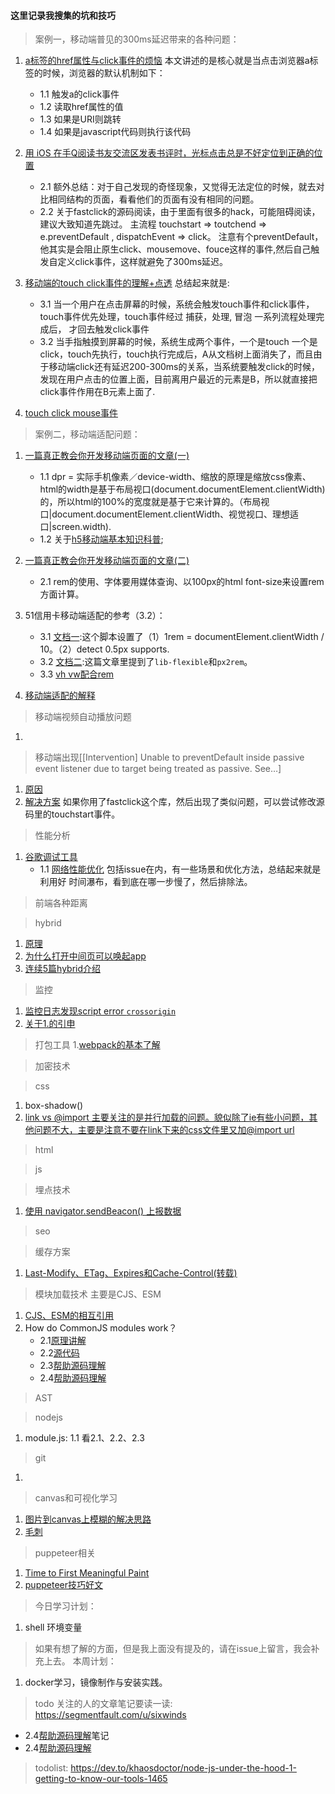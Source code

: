 #### 这里记录我搜集的坑和技巧

> 案例一，移动端普见的300ms延迟带来的各种问题：

1. [a标签的href属性与click事件的烦恼](http://hcysun.me/2015/11/26/a%E6%A0%87%E7%AD%BE%E7%9A%84href%E5%B1%9E%E6%80%A7%E4%B8%8Eclick%E4%BA%8B%E4%BB%B6%E7%9A%84%E7%83%A6%E6%81%BC/)
   本文讲述的是核心就是当点击浏览器a标签的时候，浏览器的默认机制如下：
    -   1.1 触发a的click事件
    -   1.2 读取href属性的值
    -   1.3 如果是URI则跳转
    -   1.4 如果是javascript代码则执行该代码

2. [用 iOS 在手Q阅读书友交流区发表书评时，光标点击总是不好定位到正确的位置](https://www.cnblogs.com/vajoy/p/5522114.html)
    -   2.1 额外总结：对于自己发现的奇怪现象，又觉得无法定位的时候，就去对比相同结构的页面，看看他们的页面有没有相同的问题。
    -   2.2 关于fastclick的源码阅读，由于里面有很多的hack，可能阻碍阅读，建议大致知道先跳过。 主流程 touchstart => toutchend => e.preventDefault , dispatchEvent => click。 注意有个preventDefault，他其实是会阻止原生click、mousemove、fouce这样的事件,然后自己触发自定义click事件，这样就避免了300ms延迟。

3. [移动端的touch click事件的理解+点透](https://www.jianshu.com/p/dc3bceb10dbb)
   总结起来就是:
    -   3.1 当一个用户在点击屏幕的时候，系统会触发touch事件和click事件，touch事件优先处理，touch事件经过 捕获，处理, 冒泡 一系列流程处理完成后， 才回去触发click事件
    -   3.2 当手指触摸到屏幕的时候，系统生成两个事件，一个是touch 一个是click，touch先执行，touch执行完成后，A从文档树上面消失了，而且由于移动端click还有延迟200-300ms的关系，当系统要触发click的时候，发现在用户点击的位置上面，目前离用户最近的元素是B，所以就直接把click事件作用在B元素上面了.
4. [touch click mouse事件](https://www.cnblogs.com/irelands/p/3433628.html)


> 案例二，移动端适配问题：

1. [一篇真正教会你开发移动端页面的文章(一)](http://hcysun.me/2015/10/16/%E4%B8%80%E7%AF%87%E7%9C%9F%E6%AD%A3%E6%95%99%E4%BC%9A%E4%BD%A0%E5%BC%80%E5%8F%91%E7%A7%BB%E5%8A%A8%E7%AB%AF%E9%A1%B5%E9%9D%A2%E7%9A%84%E6%96%87%E7%AB%A0(%E4%B8%80)/)
   -    1.1 dpr = 实际手机像素／device-width、缩放的原理是缩放css像素、html的width是基于布局视口(document.documentElement.clientWidth)的，所以html的100%的宽度就是基于它来计算的。（布局视口|document.documentElement.clientWidth、视觉视口、理想适口|screen.width).
   -    1.2 关于[h5移动端基本知识科普](https://github.com/riskers/blog/issues/17);
2. [一篇真正教会你开发移动端页面的文章(二)](http://hcysun.me/2015/10/19/%E4%B8%80%E7%AF%87%E7%9C%9F%E6%AD%A3%E6%95%99%E4%BC%9A%E4%BD%A0%E5%BC%80%E5%8F%91%E7%A7%BB%E5%8A%A8%E7%AB%AF%E9%A1%B5%E9%9D%A2%E7%9A%84%E6%96%87%E7%AB%A0-%E4%BA%8C/)   
   -    2.1 rem的使用、字体要用媒体查询、以100px的html font-size来设置rem方面计算。
3. 51信用卡移动端适配的参考（3.2）：
   -    3.1 [文档一](https://github.com/amfe/lib-flexible/blob/2.0/index.js):这个脚本设置了（1）1rem = documentElement.clientWidth / 10。（2）detect 0.5px supports.
   -    3.2 [文档二](https://github.com/amfe/article/issues/17):这篇文章里提到了`lib-flexible`和`px2rem`。
   -    3.3 [vh vw配合rem](https://juejin.im/entry/59b00e46f265da2491513bcc)

4. [移动端适配的解释](https://www.cnblogs.com/liangxuru/p/6970629.html)   

> 移动端视频自动播放问题
1. 

> 移动端出现[[Intervention] Unable to preventDefault inside passive event listener due to target being treated as passive. See…]
1. [原因](https://developers.google.com/web/updates/2017/01/scrolling-intervention)
2. [解决方案](https://blog.csdn.net/hhlljj0828/article/details/79497734)
如果你用了fastclick这个库，然后出现了类似问题，可以尝试修改源码里的touchstart事件。

> 性能分析
1. [谷歌调试工具](https://developers.google.com/web/tools/chrome-devtools/)
   -   1.1 [网络性能优化](https://developers.google.com/web/tools/chrome-devtools/network-performance/)
    包括issue在内，有一些场景和优化方法，总结起来就是利用好 时间瀑布，看到底在哪一步慢了，然后排除法。

> 前端各种距离

> hybrid
1. [原理](https://www.jianshu.com/p/f3d9382eae78)
2. [为什么打开中间页可以唤起app](https://www.cnblogs.com/chaoyuehedy/p/8919656.html)
3. [连续5篇hybrid介绍](https://www.cnblogs.com/dailc/p/5931324.html)

> 监控
1. [监控日志发现script error `crossorigin`](https://www.chrisyue.com/what-the-hell-is-crossorigin-attribute-in-html-script-tag.html)
2. [关于1.的引申](https://stackoverflow.com/questions/18336789/purpose-of-the-crossorigin-attribute/18336863#18336863)

> 打包工具
1.[webpack的基本了解](https://medium.com/@rajaraodv/webpack-the-confusing-parts-58712f8fcad9)

   

> 加密技术

> css  
1. box-shadow()
2. [link vs @import 主要关注的是并行加载的问题。貌似除了ie有些小问题，其他问题不大，主要是注意不要在link下来的css文件里又加@import url](http://stevesouders.com/tests/atimport/link-import.php?t=1542702962)
> html  

> js

> 埋点技术
1. [使用 navigator.sendBeacon() 上报数据 ](http://kaifage.com/notes/76/navigator-sendBeacon.html)

> seo

> 缓存方案
1. [Last-Modify、ETag、Expires和Cache-Control(转载)](https://www.cnblogs.com/coolmanlee/archive/2012/12/06/2805030.html)

> 模块加载技术 主要是CJS、ESM
1. [CJS、ESM的相互引用](https://medium.com/@giltayar/native-es-modules-in-nodejs-status-and-future-directions-part-i-ee5ea3001f71
)
2. How do CommonJS modules work？
   -    2.1[原理讲解](http://fredkschott.com/post/2014/06/require-and-the-module-system/)
   -    2.2[源代码](https://github.com/nodejs/node/blob/master/lib/internal/modules/cjs/loader.js)
   -    2.3[帮助源码理解](http://www.infoq.com/cn/articles/nodejs-module-mechanism)
   -    2.4[帮助源码理解](http://f2e.souche.com/blog/a-js-problem-about-global/)
   

> AST

> nodejs
1. module.js:
    1.1 看2.1、2.2、2.3

> git 
1. 

> canvas和可视化学习
1. [图片到canvas上模糊的解决思路](https://www.html5rocks.com/en/tutorials/canvas/hidpi/)
2. [毛刺](https://www.cnblogs.com/joyho/articles/3557223.html)

> puppeteer相关
1. [Time to First Meaningful Paint](https://docs.google.com/document/d/1BR94tJdZLsin5poeet0XoTW60M0SjvOJQttKT-JK8HI/view#heading=h.k50nnyhtptq0)
2. [puppeteer技巧好文](https://yrq110.me/post/front-end/some-tips-of-using-puppetter/)

> 今日学习计划：
1. shell 环境变量

> 如果有想了解的方面，但是我上面没有提及的，请在issue上留言，我会补充上去。
> 本周计划：
1. docker学习，镜像制作与安装实践。

> todo 关注的人的文章笔记要读一读:
https://segmentfault.com/u/sixwinds
   -    2.4[帮助源码理解](http://f2e.souche.com/blog/a-js-problem-about-global/)笔记
   -    2.4[帮助源码理解](http://f2e.souche.com/blog/a-js-problem-about-global/)
> todolist:
https://dev.to/khaosdoctor/node-js-under-the-hood-1-getting-to-know-our-tools-1465
